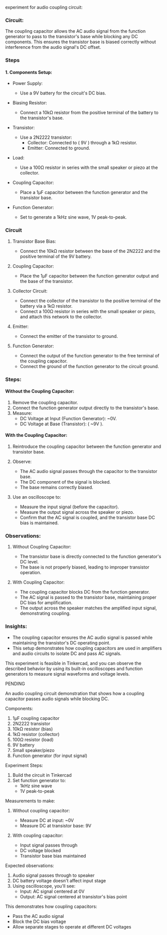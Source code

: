 experiment for audio coupling circuit:

### Circuit:

The coupling capacitor allows the AC audio signal from the function generator to pass to the transistor's base while blocking any DC components. This ensures the transistor base is biased correctly without interference from the audio signal's DC offset.

### Steps

#### 1. Components Setup:

- Power Supply:
  - Use a 9V battery for the circuit's DC bias.

- Biasing Resistor:
  - Connect a 10kΩ resistor from the positive terminal of the battery to the transistor's base.

- Transistor:
  - Use a 2N2222 transistor:
    - Collector: Connected to \( 9V \) through a 1kΩ resistor.
    - Emitter: Connected to ground.

- Load:
  - Use a 100Ω resistor in series with the small speaker or piezo at the collector.

- Coupling Capacitor:
  - Place a 1µF capacitor between the function generator and the transistor base.

- Function Generator:
  - Set to generate a 1kHz sine wave, 1V peak-to-peak.

### Circuit

1. Transistor Base Bias:
   - Connect the 10kΩ resistor between the base of the 2N2222 and the positive terminal of the 9V battery.

2. Coupling Capacitor:
   - Place the 1µF capacitor between the function generator output and the base of the transistor.

3. Collector Circuit:
   - Connect the collector of the transistor to the positive terminal of the battery via a 1kΩ resistor.
   - Connect a 100Ω resistor in series with the small speaker or piezo, and attach this network to the collector.

4. Emitter:
   - Connect the emitter of the transistor to ground.

5. Function Generator:
   - Connect the output of the function generator to the free terminal of the coupling capacitor.
   - Connect the ground of the function generator to the circuit ground.

### Steps:

#### Without the Coupling Capacitor:

1. Remove the coupling capacitor.
2. Connect the function generator output directly to the transistor's base.
3. Measure:
   - DC Voltage at Input (Function Generator): ~0V.
   - DC Voltage at Base (Transistor): \( ~9V \).

#### With the Coupling Capacitor:

1. Reintroduce the coupling capacitor between the function generator and transistor base.
2. Observe:
   - The AC audio signal passes through the capacitor to the transistor base.
   - The DC component of the signal is blocked.
   - The base remains correctly biased.

3. Use an oscilloscope to:
   - Measure the input signal (before the capacitor).
   - Measure the output signal across the speaker or piezo.
   - Confirm that the AC signal is coupled, and the transistor base DC bias is maintained.

### Observations:

1. Without Coupling Capacitor:
   - The transistor base is directly connected to the function generator's DC level.
   - The base is not properly biased, leading to improper transistor operation.

2. With Coupling Capacitor:
   - The coupling capacitor blocks DC from the function generator.
   - The AC signal is passed to the transistor base, maintaining proper DC bias for amplification.
   - The output across the speaker matches the amplified input signal, demonstrating coupling.

### Insights:

- The coupling capacitor ensures the AC audio signal is passed while maintaining the transistor's DC operating point.
- This setup demonstrates how coupling capacitors are used in amplifiers and audio circuits to isolate DC and pass AC signals.

This experiment is feasible in Tinkercad, and you can observe the described behavior by using its built-in oscilloscopes and function generators to measure signal waveforms and voltage levels.

PENDING

An audio coupling circuit demonstration that shows how a coupling capacitor passes audio signals while blocking DC.

Components:

1. 1µF coupling capacitor
2. 2N2222 transistor
3. 10kΩ resistor (bias)
4. 1kΩ resistor (collector)
5. 100Ω resistor (load)
6. 9V battery
7. Small speaker/piezo
8. Function generator (for input signal)

Experiment Steps:
1. Build the circuit in Tinkercad
2. Set function generator to:
   - 1kHz sine wave
   - 1V peak-to-peak

Measurements to make:
1. Without coupling capacitor:
   - Measure DC at input: ~0V
   - Measure DC at transistor base: 9V

2. With coupling capacitor:
   - Input signal passes through
   - DC voltage blocked
   - Transistor base bias maintained

Expected observations:
1. Audio signal passes through to speaker
2. DC battery voltage doesn't affect input stage
3. Using oscilloscope, you'll see:
   - Input: AC signal centered at 0V
   - Output: AC signal centered at transistor's bias point

This demonstrates how coupling capacitors:
- Pass the AC audio signal
- Block the DC bias voltage
- Allow separate stages to operate at different DC voltages
